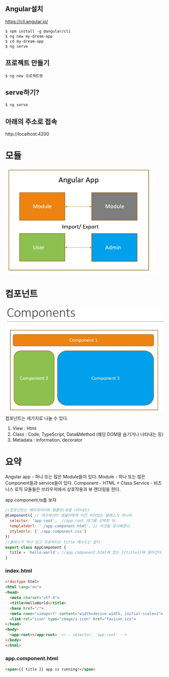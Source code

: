 ## Angular설치
https://cli.angular.io/
```
$ npm install -g @angular/cli
$ ng new my-dream-app
$ cd my-dream-app
$ ng serve
```
## 프로젝트 만들기
```
$ ng new 프로젝트명
```
## serve하기?
```
$ ng serve
```

## 아래의 주소로 접속
http://localhost:4200


# 모듈
![module](./img/module.png)

# 컴포넌트
![module](./img/components.png)
컴포넌트는 세가지로 나눌 수 있다.
1. View : Html 
2. Class : Code, TypeScript, Data&Method (해당 DOM을 숨기거나 나타내는 등)
3. Metadata : information, decorator


# 요약
Angular app - 하나 또는 많은 Module들이 있다.
Module - 하나 또는 많은 Component들과 service들이 있다.
Component - HTML + Class
Service - 비즈니스 로직
모듈들은 브라우저에서 상호작용과 뷰 렌더링을 한다.


app.component.ts를 보자
```js
//컴포넌트는 메타데이터와 템플릿(뷰를 나타내는)
@Component({ // 데코레이터 앵귤러에게 이건 비어있는 클래스가 아니야. 
  selector: 'app-root',  //app-root 태그를 선택한 뒤,
  templateUrl: './app.component.html', // 이것을 표시해준다.
  styleUrls: ['./app.component.css']
})
//클래스가 하나 있고 프로퍼티는 title 메소드는 없다.
export class AppComponent {
  title = 'hello-world'; //app.component.html에 있는 {{title}}에 들어간다.
}
```

### index.html
```html
<!doctype html>
<html lang="en">
<head>
  <meta charset="utf-8">
  <title>HelloWorld</title>
  <base href="/">
  <meta name="viewport" content="width=device-width, initial-scale=1">
  <link rel="icon" type="image/x-icon" href="favicon.ico">
</head>
<body>
  <app-root></app-root>  <!-- selector: 'app-root' -->
</body>
</html>
```
### app.component.html
```html
<span>{{ title }} app is running!</span>
```